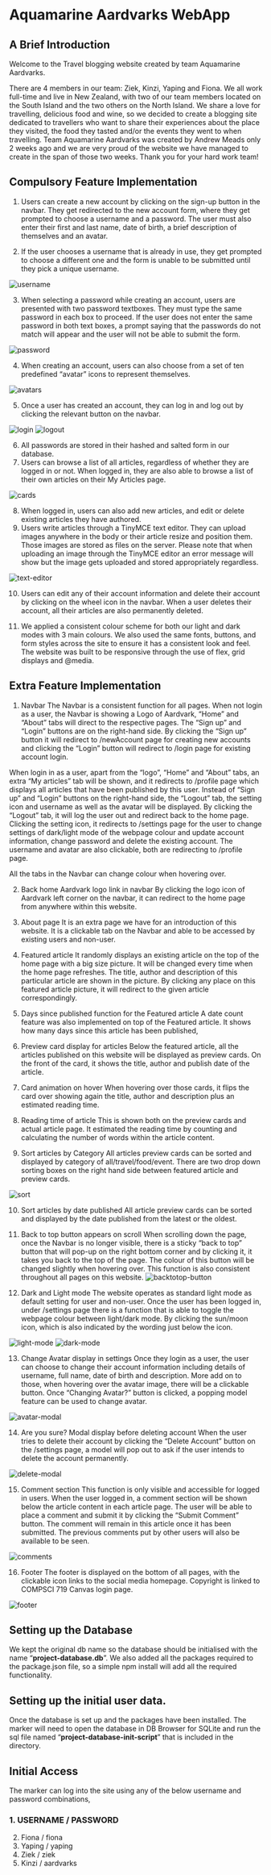 # Aquamarine Aardvarks WebApp

## A Brief Introduction
Welcome to the Travel blogging website created by team Aquamarine Aardvarks.

There are 4 members in our team: Ziek, Kinzi, Yaping and Fiona. We all work full-time and live in New Zealand, with two of our team members located on the South Island and the two others on the North Island. We share a love for travelling, delicious food and wine, so we decided to create a blogging site dedicated to travellers who want to share their experiences about the place they visited, the food they tasted and/or the events they went to when travelling. Team Aquamarine Aardvarks was created by Andrew Meads only 2 weeks ago and we are very proud of the website we have managed to create in the span of those two weeks. Thank you for your hard work team!

## Compulsory Feature Implementation
1. Users can create a new account by clicking on the sign-up button in the navbar. They get redirected to the new account form, where they get prompted to choose a username and a password. The user must also enter their first and last name, date of birth, a brief description of themselves and an avatar.

2. If the user chooses a username that is already in use, they get prompted to choose a different one and the form is unable to be submitted until they pick a unique username.

![username](./public/images/readme/username.png)

3. When selecting a password while creating an account, users are presented with two password textboxes. They must type the same password in each box to proceed. If the user does not enter the same password in both text boxes, a prompt saying that the passwords do not match will appear and the user will not be able to submit the form.

![password](./public/images/readme/password.png)

4. When creating an account, users can also choose from a set of ten predefined “avatar” icons to represent themselves.

![avatars](./public/images/readme/avatars.png)

5. Once a user has created an account, they can log in and log out by clicking the relevant button on the navbar.

![login](./public/images/readme/login.png)
![logout](./public/images/readme/logout.png)

6. All passwords are stored in their hashed and salted form in our database.
7. Users can browse a list of all articles, regardless of whether they are logged in or not. When logged in, they are also able to browse a list of their own articles on their My Articles page.

![cards](./public/images/readme/card-display.png)

8. When logged in, users can also add new articles, and edit or delete existing articles they have authored.
9. Users write articles through a TinyMCE text editor. They can upload images anywhere in the body or their article resize and position them. Those images are stored as files on the server. Please note that when uploading an image through the TinyMCE editor an error message will show but the image gets uploaded and stored appropriately regardless.

![text-editor](./public/images/readme/text-editor.png)

10. Users can edit any of their account information and delete their account by clicking on the wheel icon in the navbar. When a user deletes their account, all their articles are also permanently deleted.

11. We applied a consistent colour scheme for both our light and dark modes with 3 main colours. We also used the same fonts, buttons, and form styles across the site to ensure it has a consistent look and feel. The website was built to be responsive through the use of flex, grid displays and @media.

 
 ## Extra Feature Implementation

1.    Navbar
The Navbar is a consistent function for all pages. 
When not login as a user, the Navbar is showing a Logo of Aardvark, “Home” and “About” tabs will direct to the respective pages. The “Sign up” and “Login” buttons are on the right-hand side. By clicking the “Sign up” button it will redirect to /newAccount page for creating new accounts and clicking the “Login” button will redirect to /login page for existing account login.
 
When login in as a user, apart from the “logo”, “Home” and “About” tabs, an extra “My articles” tab will be shown, and it redirects to /profile page which displays all articles that have been published by this user. Instead of “Sign up” and “Login” buttons on the right-hand side, the “Logout” tab, the setting icon and username as well as the avatar will be displayed. By clicking the “Logout” tab, it will log the user out and redirect back to the home page. Clicking the setting icon, it redirects to /settings page for the user to change settings of dark/light mode of the webpage colour and update account information, change password and delete the existing account. The username and avatar are also clickable, both are redirecting to /profile page.
 
All the tabs in the Navbar can change colour when hovering over.

2.    Back home Aardvark logo link in navbar
By clicking the logo icon of Aardvark left corner on the navbar, it can redirect to the home page from anywhere within this website.

3.    About page
It is an extra page we have for an introduction of this website. It is a clickable tab on the Navbar and able to be accessed by existing users and non-user.

4.    Featured article
It randomly displays an existing article on the top of the home page with a big size picture. It will be changed every time when the home page refreshes. The title, author and description of this particular article are shown in the picture. By clicking any place on this featured article picture, it will redirect to the given article correspondingly. 

5.    Days since published function for the Featured article
A date count feature was also implemented on top of the Featured article. It shows how many days since this article has been published, 

6.    Preview card display for articles
Below the featured article, all the articles published on this website will be displayed as preview cards. On the front of the card, it shows the title, author and publish date of the article. 

7.    Card animation on hover
When hovering over those cards, it flips the card over showing again the title, author and description plus an estimated reading time.

8.    Reading time of article
This is shown both on the preview cards and actual article page. It estimated the reading time by counting and calculating the number of words within the article content.

9.    Sort articles by Category 
All articles preview cards can be sorted and displayed by category of all/travel/food/event. There are two drop down sorting boxes on the right hand side between featured article and preview cards. 

 ![sort](./public/images/readme/sort.png)

10.    Sort articles by date published 
All article preview cards can be sorted and displayed by the date published from the latest or the oldest. 

11.    Back to top button appears on scroll
When scrolling down the page, once the Navbar is no longer visible, there is a sticky “back to top” button that will pop-up on the right bottom corner and by clicking it, it takes you back to the top of the page. The colour of this button will be changed slightly when hovering over. This function is also consistent throughout all pages on this website.
 ![backtotop-button](./public/images/readme/backtotop-button.png)
 

12.    Dark and Light mode
The website operates as standard light mode as default setting for user and non-user. 
Once the user has been logged in, under /settings page there is a function that is able to toggle the webpage colour between light/dark mode. By clicking the sun/moon icon, which is also indicated by the wording just below the icon.
 
![light-mode](./public/images/readme/light-mode.png)
![dark-mode](./public/images/readme/dark-mode.png)


13.    Change Avatar display in settings 
Once they login as a user, the user can choose to change their account information including details of username, full name, date of birth and description. More add on to those, when hovering over the avatar image, there will be a clickable button. Once “Changing Avatar?” button is clicked, a popping model feature can be used to change avatar.
 
![avatar-modal](./public/images/readme/avatar-modal.png)

14.    Are you sure? Modal display before deleting account
When the user tries to delete their account by clicking the “Delete Account” button on the /settings page, a model will pop out to ask if the user intends to delete the account permanently. 

 ![delete-modal](./public/images/readme/delete-modal.png)
 
15.    Comment section 
This function is only visible and accessible for logged in users. When the user logged in, a comment section will be shown below the article content in each article page. The user will be able to place a comment and submit it by clicking the “Submit Comment” button. The comment will remain in this article once it has been submitted. The previous comments put by other users will also be available to be seen.

 ![comments](./public/images/readme/comments.png)
 
16.    Footer
The footer is displayed on the bottom of all pages, with the clickable icon links to the social media homepage. Copyright is linked to COMPSCI 719 Canvas login page.
 
 ![footer](./public/images/readme/footer.png)


## Setting up the Database

We kept the original db name so the database should be initialised with the name “**project-database.db**”. We also added all the packages required to the package.json file, so a simple npm install will add all the required functionality.


## Setting up the initial user data.

Once the database is set up and the packages have been installed. The marker will need to open the database in DB Browser for SQLite and run the sql file named “**project-database-init-script**” that is included in the directory.

## Initial Access

The marker can log into the site using any of the below username and password combinations,

 ### 1. USERNAME / PASSWORD
2. Fiona / fiona
3. Yaping / yaping
4. Ziek / ziek
5. Kinzi / aardvarks